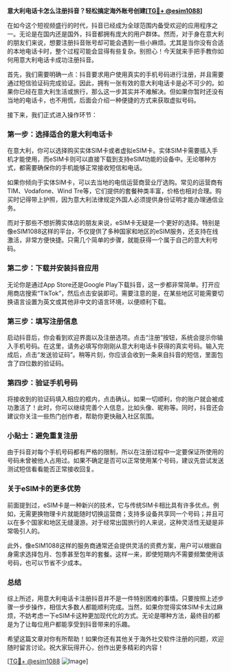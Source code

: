 **意大利电话卡怎么注册抖音？轻松搞定海外账号创建[[TG💪+ @esim1088](https://t.me/s/esim1088)]**

在如今这个短视频盛行的时代，抖音已经成为全球范围内备受欢迎的应用程序之一。无论是在国内还是国外，抖音都拥有庞大的用户群体。然而，对于身在意大利的朋友们来说，想要注册抖音账号却可能会遇到一些小麻烦。尤其是当你没有合适的本地电话卡时，整个过程可能会显得有些复杂。别担心！今天就来手把手教你如何用意大利电话卡成功注册抖音。

首先，我们需要明确一点：抖音要求用户使用真实的手机号码进行注册，并且需要通过短信验证码完成验证。因此，拥有一张有效的意大利电话卡是必不可少的。如果你已经在意大利生活或旅行，那么这一步其实并不难解决。但如果你暂时还没有当地的电话卡，也不用慌，后面会介绍一种便捷的方式来获取虚拟号码。

接下来，我们正式进入操作环节：

### 第一步：选择适合的意大利电话卡

在意大利，你可以选择购买实体SIM卡或者虚拟eSIM卡。实体SIM卡需要插入手机才能使用，而eSIM卡则可以直接下载到支持eSIM功能的设备中。无论哪种方式，都需要确保你的手机能够正常接收短信和电话。

如果你倾向于实体SIM卡，可以去当地的电信运营商营业厅选购。常见的运营商有TIM、Vodafone、Wind Tre等，它们提供的套餐种类丰富，价格也相对合理。购买时记得带上护照，因为意大利法律规定外国人必须提供身份证明才能办理通信业务。

而对于那些不想折腾实体店的朋友来说，eSIM卡无疑是一个更好的选择。特别是像eSIM1088这样的平台，不仅提供了多种国家和地区的eSIM服务，还支持在线激活，非常方便快捷。只需几个简单的步骤，就能获得一个属于自己的意大利号码。

### 第二步：下载并安装抖音应用

无论你是通过App Store还是Google Play下载抖音，这一步都非常简单。打开应用商店搜索“TikTok”，然后点击安装即可。需要注意的是，在某些地区可能需要切换语言设置为英文或其他非中文的语言环境，以便顺利下载。

### 第三步：填写注册信息

启动抖音后，你会看到欢迎界面以及注册选项。点击“注册”按钮，系统会提示你输入手机号码。在这里，请务必填写你刚刚从意大利电话卡获得的真实号码。输入完成后，点击“发送验证码”。稍等片刻，你应该会收到一条来自抖音的短信，里面包含了四位数的验证码。

### 第四步：验证手机号码

将接收到的验证码填入相应的框内，点击确认。如果一切顺利，你的账户就会被成功激活了！此时，你可以继续完善个人信息，比如头像、昵称等。同时，抖音还会建议你关注一些热门创作者，帮助你更快融入社区氛围。

### 小贴士：避免重复注册

由于抖音对每个手机号码都有严格的限制，所以在注册过程中一定要保证所使用的号码未曾被他人占用过。如果不确定是否可以正常使用某个号码，建议先尝试发送测试短信看看能否正常接收回复。

### 关于eSIM卡的更多优势

前面提到过，eSIM卡是一种新兴的技术，它与传统SIM卡相比具有许多优点。例如，无需更换物理卡片就能随时切换运营商；支持多设备共享同一个号码；并且可以在多个国家和地区无缝漫游。对于经常出国旅行的人来说，这种灵活性无疑是非常吸引人的。

此外，像eSIM1088这样的服务商通常还会提供灵活的资费方案，用户可以根据自身需求选择包月、包季甚至包年的套餐。这样一来，即使短期内不需要频繁使用该号码，也可以节省不少成本。

### 总结

综上所述，用意大利电话卡注册抖音并不是一件特别困难的事情。只要按照上述步骤一步步操作，相信大多数人都能顺利完成。当然，如果你觉得实体SIM卡太过麻烦，不妨考虑一下eSIM卡这种更加现代化的方式。无论是哪种方法，最终目的都是为了让每位用户都能享受到抖音带来的乐趣。

希望这篇文章对你有所帮助！如果你还有其他关于海外社交软件注册的问题，欢迎随时留言讨论。祝大家玩得开心，创作出更多精彩的内容！

[[TG💪+ @esim1088](https://t.me/s/esim1088) ![Image](https://i.postimg.cc/4NQfJmqS/Snipaste-2025-05-13-00-14-12.png)]